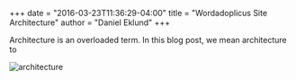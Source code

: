 +++
date = "2016-03-23T11:36:29-04:00"
title = "Wordadoplicus Site Architecture"
author = "Daniel Eklund"
+++

Architecture is an overloaded term. In this blog post, we mean architecture to  

![architecture](/images/architecture.png)

